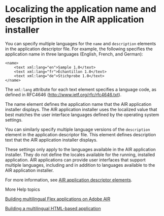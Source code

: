 # Localizing the application name and description in the AIR application installer

You can specify multiple languages for the `name` and `description` elements in
the application descriptor file. For example, the following specifies the
application name in three languages (English, French, and German):

    <name>
        <text xml:lang="en">Sample 1.0</text>
        <text xml:lang="fr">Échantillon 1.0</text>
        <text xml:lang="de">Stichprobe 1.0</text>
    </name>

The `xml:lang` attribute for each text element specifies a language code, as
defined in RFC4646 (<http://www.ietf.org/rfc/rfc4646.txt>).

The name element defines the application name that the AIR application installer
displays. The AIR application installer uses the localized value that best
matches the user interface languages defined by the operating system settings.

You can similarly specify multiple language versions of the `description`
element in the application descriptor file. This element defines description
text that the AIR application installer displays.

These settings only apply to the languages available in the AIR application
installer. They do not define the locales available for the running, installed
application. AIR applications can provide user interfaces that support multiple
languages, including and in addition to languages available to the AIR
application installer.

For more information, see
[AIR application descriptor elements](WSfffb011ac560372f2fea1812938a6e463-8000.html).

More Help topics

[Building multilingual Flex applications on Adobe AIR](http://www.adobe.com/devnet/air/flex/articles/localizing_flex_air_apps.html)

[Building a multilingual HTML-based application](http://www.adobe.com/devnet/air/ajax/quickstart/articles/multilingual_air_apps.html)
